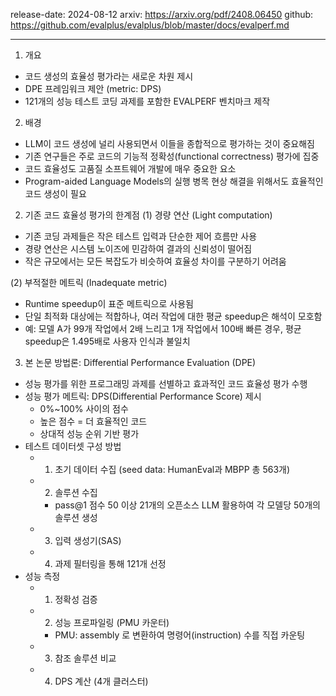 release-date: 2024-08-12
arxiv: https://arxiv.org/pdf/2408.06450
github: https://github.com/evalplus/evalplus/blob/master/docs/evalperf.md

---

1. 개요
- 코드 생성의 효율성 평가라는 새로운 차원 제시
- DPE 프레임워크 제안 (metric: DPS)
- 121개의 성능 테스트 코딩 과제를 포함한 EVALPERF 벤치마크 제작

2. 배경
- LLM이 코드 생성에 널리 사용되면서 이들을 종합적으로 평가하는 것이 중요해짐
- 기존 연구들은 주로 코드의 기능적 정확성(functional correctness) 평가에 집중
- 코드 효율성도 고품질 소프트웨어 개발에 매우 중요한 요소
- Program-aided Language Models의 실행 병목 현상 해결을 위해서도 효율적인 코드 생성이 필요

2. 기존 코드 효율성 평가의 한계점
(1) 경량 연산 (Light computation)
- 기존 코딩 과제들은 작은 테스트 입력과 단순한 제어 흐름만 사용
- 경량 연산은 시스템 노이즈에 민감하여 결과의 신뢰성이 떨어짐
- 작은 규모에서는 모든 복잡도가 비슷하여 효율성 차이를 구분하기 어려움

(2) 부적절한 메트릭 (Inadequate metric) 
- Runtime speedup이 표준 메트릭으로 사용됨
- 단일 최적화 대상에는 적합하나, 여러 작업에 대한 평균 speedup은 해석이 모호함
- 예: 모델 A가 99개 작업에서 2배 느리고 1개 작업에서 100배 빠른 경우, 평균 speedup은 1.495배로 사용자 인식과 불일치

3. 본 논문 방법론: Differential Performance Evaluation (DPE)
- 성능 평가를 위한 프로그래밍 과제를 선별하고 효과적인 코드 효율성 평가 수행
- 성능 평가 메트릭: DPS(Differential Performance Score) 제시
  - 0%~100% 사이의 점수
  - 높은 점수 = 더 효율적인 코드
  - 상대적 성능 순위 기반 평가
- 테스트 데이터셋 구성 방법
  - 1) 초기 데이터 수집 (seed data: HumanEval과 MBPP 총 563개)
  - 2) 솔루션 수집
    - pass@1 점수 50 이상 21개의 오픈소스 LLM 활용하여 각 모델당 50개의 솔루션 생성
  - 3) 입력 생성기(SAS)
  - 4) 과제 필터링을 통해 121개 선정
- 성능 측정
  - 1) 정확성 검증
  - 2) 성능 프로파일링 (PMU 카운터)
    - PMU: assembly 로 변환하여 명령어(instruction) 수를 직접 카운팅
  - 3) 참조 솔루션 비교
  - 4) DPS 계산 (4개 클러스터)
    


